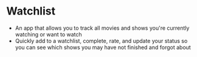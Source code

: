 # Watchlist

- An app that allows you to track all movies and shows you're currently watching or want to watch
- Quickly add to a watchlist, complete, rate, and update your status so you can see which shows you may have not finished and forgot about
